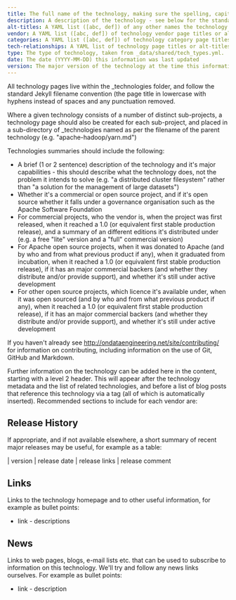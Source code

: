 ```yaml
---
title: The full name of the technology, making sure the spelling, capitalisation and punctuation is correct
description: A description of the technology - see below for the standard things to try and include in this
alt-titles: A YAML list ([abc, def]) of any other names the technology is known by, e.g. abbreviations of its full name, or old historical names
vendor: A YAML list ([abc, def]) of technology vendor page titles or alt-titles that this technology should be included on
categories: A YAML list ([abc, def]) of technology category page titles or alt-titles that this technology should be included on
tech-relationships: A YAML list of technology page titles or alt-titles that this technology is related to, with the first element being the type of relationship taken from _data/shared/tech_rel_types.yml (e.g. [runs on, Hadoop, Mesos]). For multiple relationships, use a list of lists (e.g. [[packages, Tech1], [uses, Tech2]]).  Feel free to propose additions to our tech_rel_types.
type: The type of technology, taken from _data/shared/tech_types.yml.  See the descriptions in the file to work out the relevant one to use.
date: The date (YYYY-MM-DD) this information was last updated
version: The major version of the technology at the time this information was last updated (e.g. "v1.1") 
---
```


All technology pages live within the  _technologies folder, and follow the standard Jekyll filename convention (the page title in lowercase with hyphens instead of spaces and any punctuation removed.

Where a given technology consists of a number of distinct sub-projects, a technology page should also be created for each sub-project, and placed in a sub-directory of _technologies named as per the filename of the parent technology (e.g. "apache-hadoop/yarn.md")

Technologies summaries should include the following:

* A brief (1 or 2 sentence) description of the technology and it's major capabilities - this should describe what the technology does, not the problem it intends to solve (e.g. "a distributed cluster filesystem" rather than "a solution for the management of large datasets")
* Whether it's a commercial or open source project, and if it's open source whether it falls under a governance organisation such as the Apache Software Foundation
* For commercial projects, who the vendor is, when the project was first released, when it reached a 1.0 (or equivalent first stable production release), and a summary of an different editions it's distributed under (e.g. a free "lite" version and a "full" commercial version)
* For Apache open source projects, when it was donated to Apache (and by who and from what previous product if any), when it graduated from incubation, when it reached a 1.0 (or equivalent first stable production release), if it has an major commercial backers (and whether they distribute and/or provide support), and whether it's still under active development
* For other open source projects, which licence it's available under, when it was open sourced (and by who and from what previous product if any), when it reached a 1.0 (or equivalent first stable production release), if it has an major commercial backers (and whether they distribute and/or provide support), and whether it's still under active development

If you haven't already see http://ondataengineering.net/site/contributing/ for information on contributing, including information on the use of Git, GitHub and Markdown.

Further information on the technology can be added here in the content, starting with a level 2 header.  This will appear after the technology metadata and the list of related technologies, and before a list of blog posts that reference this technology via a tag (all of which is automatically inserted).  Recommended sections to include for each vendor are:

## Release History

If appropriate, and if not available elsewhere, a short summary of recent major releases may be useful, for example as a table:

| version | release date | release links | release comment

## Links

Links to the technology homepage and to other useful information, for example as bullet points:

* link - descriptions

## News

Links to web pages, blogs, e-mail lists etc. that can be used to subscribe to information on this technology.  We'll try and follow any news links ourselves.  For example as bullet points:

* link - description